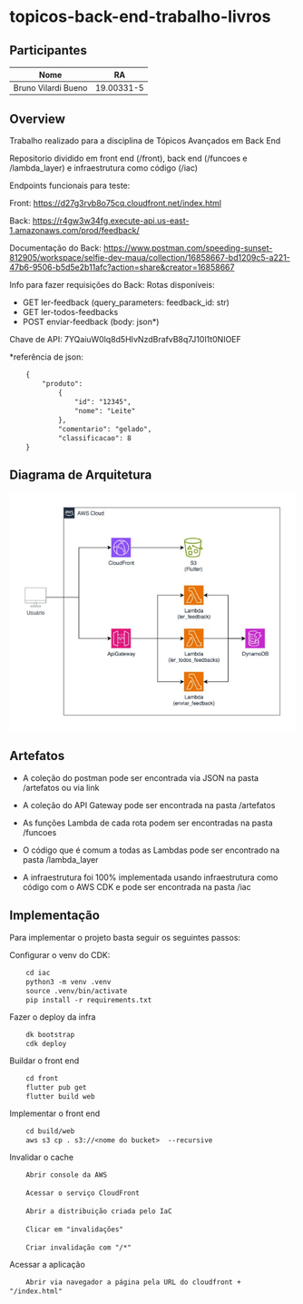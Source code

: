 # topicos-back-end-trabalho-livros

## Participantes

| Nome    | RA |
| -------- | ------- |
| Bruno Vilardi Bueno  | 19.00331-5     |

## Overview
Trabalho realizado para a disciplina de Tópicos Avançados em Back End

Repositorio dividido em front end (/front), back end (/funcoes e /lambda_layer) e infraestrutura como código (/iac)

Endpoints funcionais para teste:

Front: https://d27g3rvb8o75cq.cloudfront.net/index.html

Back: https://r4gw3w34fg.execute-api.us-east-1.amazonaws.com/prod/feedback/

Documentação do Back: https://www.postman.com/speeding-sunset-812905/workspace/selfie-dev-maua/collection/16858667-bd1209c5-a221-47b6-9506-b5d5e2b11afc?action=share&creator=16858667

Info para fazer requisições do Back:
Rotas disponíveis: 
- GET ler-feedback (query_parameters: feedback_id: str)
- GET ler-todos-feedbacks
- POST enviar-feedback (body: json*)

Chave de API: 7YQaiuW0lq8d5HIvNzdBrafvB8q7J10l1t0NIOEF

*referência de json:
        
        {
            "produto":
                {
                    "id": "12345",
                    "nome": "Leite"  
                },
                "comentario": "gelado",
                "classificacao": 8
        }


## Diagrama de Arquitetura
![image](https://github.com/Brvilardi/topicos-back-end-trabalho-livros/blob/main/artefatos/t2-back.jpg?raw=true)


## Artefatos
- A coleção do postman pode ser encontrada via JSON na pasta /artefatos ou via link
- A coleção do API Gateway pode ser encontrada na pasta /artefatos

- As funções Lambda de cada rota podem ser encontradas na pasta /funcoes
- O código que é comum a todas as Lambdas pode ser encontrado na pasta /lambda_layer

- A infraestrutura foi 100% implementada usando infraestrutura como código com o AWS CDK e pode ser encontrada na pasta /iac

## Implementação

Para implementar o projeto basta seguir os seguintes passos:

Configurar o venv do CDK:

        cd iac
        python3 -m venv .venv
        source .venv/bin/activate
        pip install -r requirements.txt


Fazer o deploy da infra

        dk bootstrap
        cdk deploy

Buildar o front end

        cd front
        flutter pub get
        flutter build web

Implementar o front end

        cd build/web
        aws s3 cp . s3://<nome do bucket>  --recursive

Invalidar o cache

        Abrir console da AWS

        Acessar o serviço CloudFront

        Abrir a distribuição criada pelo IaC

        Clicar em "invalidações"

        Criar invalidação com "/*"

Acessar a aplicação
        
        Abrir via navegador a página pela URL do cloudfront + "/index.html"




